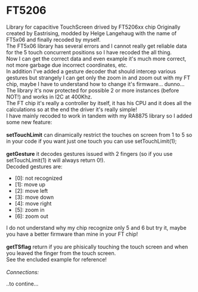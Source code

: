 # FT5206
Library for capacitive TouchScreen drived by FT5206xx chip
Originally created by Eastrising, modded by Helge Langehaug with the name of FT5x06 and finally recoded by myself.<br>
The FT5x06 library has several errors and I cannot really get reliable data for the 5 touch concurrent positions so I have recoded the all thing.<br>
Now I can get the correct data and even example it's much more correct, not more garbage due incorrect coordinates, etc.<br>
In addition I've added a gesture decoder that should intercep various gestures but strangely I can get only the zoom in and zoom out with my FT chip, maybe I have to understand how to change it's firmware... dunno... The library it's now protected for possible 2 or more instances (before NOT!) and works in I2C at 400Khz.<br>
The FT chip it's really a controller by itself, it has his CPU and it does all the calculations so at the end the driver it's really simple!<br>
I have mainly recoded to work in tandem with my RA8875 library so I added some new feature:<br><br>
<b>setTouchLimit</b> can dinamically restrict the touches on screen from 1 to 5 so in your code if you want just one touch you can use setTouchLimit(1);<br><br>
<b>getGesture</b> it decodes gestures issued with 2 fingers (so if you use setTouchLimit(1) it will always return 0!).<br>
Decoded gestures are:<br>
 - [0]: not recognized
 - [1]: move up
 - [2]: move left
 - [3]: move down
 - [4]: move right
 - [5]: zoom in
 - [6]: zoom out
 
 I do not understand why my chip recognize only 5 and 6 but try it, maybe you have a better firmware than mine in your FT chip!<br><br>
<b>getTSflag</b> return if you are phisically touching the touch screen and when you leaved the finger from the touch screen.<br>
See the encluded example for reference!<br><br>
*Connections:*<br>

..to contine...

 
